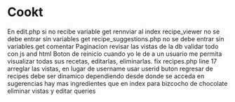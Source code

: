 # Cookt
En edit.php si no recibe variable get rennviar al index
recipe_viewer no se debe entrar sin variables get
recipe_suggestions.php no se debe entrar sin variables get
comentar
Paginacion
revisar las vistas de la db
validar todo con js and html
Boton de reinicio
cuando yo le de a un usuario me permita visualizar todas sus recetas, editarlas, eliminarlas.
fix recipes.php line 17
arreglar las vistas, en lugar de username usar userid
buton regresar de recipes debe ser dinamico dependiendo desde donde se acceda
en sugerencias hay mas ingredientes que en index para bizcocho de chocolate
eliminar vistas y editar queries